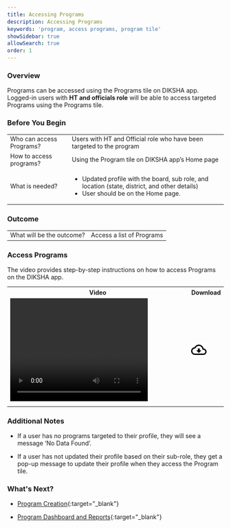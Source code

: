 ```yaml
---
title: Accessing Programs
description: Accessing Programs
keywords: 'program, access programs, program tile'
showSidebar: true
allowSearch: true
order: 1
---
```


### Overview

Programs can be accessed using the Programs tile on DIKSHA app. 
Logged-in users with **HT and officials role** will be able to access targeted Programs using the Programs tile. 

### Before You Begin

<table>
  <tr><td>Who can access Programs?</td>
  <td>Users with HT and Official role who have been targeted to the program</td>
  </tr>
  <tr><td>How to access programs?</td>
  <td>Using the Program tile on DIKSHA app’s Home page</td>
  </tr>
  <tr><td>What is needed?</td>
  <td><ul><li>Updated profile with the board, sub role, and location (state, district, and other details)</li>
  <li>User should be on the Home page.</li></ul></td>
  </tr>
</table>

### Outcome

<table>
 <tr><td>What will be the outcome?</td>
  <td>Access a list of Programs</td>
  </tr>
</table>

### Access Programs

The video provides step-by-step instructions on how to access Programs on the DIKSHA app.

<table>
<tr>
   <th style="width:85%;">Video</th>
    <th style="width:15%;">Download</th>
  </tr>
  <tr>
    <td><video width="320" height="240" controls><source src="../videos/program-consumption-deck-ap.mp4" type="video/mp4"></video></td>
    <td class="text-center"><a href="../videos/program-consumption-deck-ap.mp4" download><img src="../../../assets/imgs/icons/outline_cloud_download.png"></a></td>
    </tr>
    <tr><td> </td>
    </tr>
</table>

### Additional Notes

- If a user has no programs targeted to their profile, they will see a message ‘No Data Found’. 

- If a user has not updated their profile based on their sub-role, they get a pop-up message to update their profile when they access the Program tile. 

### What's Next?

- [Program Creation](../program-creation/index.html){:target="_blank"}

- [Program Dashboard and Reports](../dashboard-report/index.html){:target="_blank"} 


